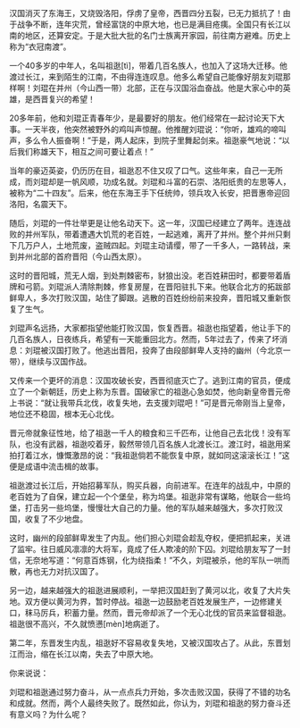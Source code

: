 汉国消灭了东海王，又烧毁洛阳，俘虏了皇帝，西晋四分五裂，已无力抵抗了！由于战争不断，连年灾荒，曾经富饶的中原大地，也已是满目疮痍。全国只有长江以南的地区，还算安定。于是大批大批的名门士族离开家园，前往南方避难。历史上称为“衣冠南渡”。

一个40多岁的中年人，名叫祖逖[tì]，带着几百名族人，也加入了这场大迁移。他渡过长江，来到陌生的江南，不由得连连叹息。他多么希望自己能像好朋友刘琨那样啊！刘琨在并州（今山西一带）北部，正在与汉国浴血奋战。他是大家心中的英雄，是西晋复兴的希望！

20多年前，他和刘琨正青春年少，是最要好的朋友。他们经常在一起讨论天下大事。一天半夜，他突然被野外的鸡叫声惊醒。他推醒刘琨说：“你听，雄鸡的啼叫声，多么令人振奋啊！”于是，两人起床，到院子里舞起剑来。祖逖豪气地说：“以后我们称雄天下，相互之间可要让着点！”

当年的豪迈英姿，仍历历在目，祖逖忍不住又叹了口气。这些年来，自己一无所成，而刘琨却是一帆风顺，功成名就。刘琨和斗富的石崇、洛阳纸贵的左思等人，被称为“二十四友”。后来，他在东海王手下任统帅，领兵攻入长安，把晋惠帝迎回洛阳，名震天下。

随后，刘琨的一件壮举更是让他名动天下。这一年，汉国已经建立了两年。连连战败的并州军队，带着遭遇大饥荒的老百姓，一起逃难，离开了并州。整个并州只剩下几万户人，土地荒废，盗贼四起。刘琨主动请缨，带了一千多人，一路转战，来到并州北部的首府晋阳（今山西太原）。

这时的晋阳城，荒无人烟，到处荆棘密布，豺狼出没。老百姓耕田时，都要带着盾牌和弓箭。刘琨派人清除荆棘，修复房屋，在晋阳驻扎下来。他联合北方的拓跋部鲜卑人，多次打败汉国，站住了脚跟。逃散的百姓纷纷前来投奔，晋阳城又重新恢复了生气。

刘琨声名远扬，大家都指望他能打败汉国，恢复西晋。祖逖也指望着，他让手下的几百名族人，日夜练兵，希望有一天能重回北方。然而，5年过去了，传来了坏消息：刘琨被汉国打败了。他逃出晋阳，投奔了由段部鲜卑人支持的幽州（今北京一带），继续与汉国作战。

又传来一个更坏的消息：汉国攻破长安，西晋彻底灭亡了。逃到江南的官员，便成立了一个新朝廷，历史上称为东晋。国破家亡的祖逖心急如焚，他向新皇帝晋元帝上书说：“就让我带兵北伐，收复失地，去支援刘琨吧！”可是晋元帝刚当上皇帝，地位还不稳固，根本无心北伐。

晋元帝就象征性地，给了祖逖一千人的粮食和三千匹布，让他自己去北伐！没有军队，也没有武器，祖逖咬着牙，毅然带领几百名族人北渡长江。渡江时，祖逖用桨拍打着江水，慷慨激昂的说：“我祖逖倘若不能恢复中原，就如同这滚滚长江！”这便是成语中流击楫的故事。

祖逖渡过长江后，开始招募军队，购买兵器，向前进军。在连年的战乱中，中原的老百姓为了自保，建立起一个个堡垒，称为坞堡。祖逖非常有谋略，他联合一些坞堡，打击另一些坞堡，慢慢壮大自己的力量。他的军队越来越强大，多次打败汉国，收复了不少地盘。

这时，幽州的段部鲜卑发生了内乱。他们担心刘琨会趁乱夺权，便把抓起来，关进了监牢。往日威风凛凛的大将军，竟成了任人欺凌的阶下囚。刘琨给朋友写了一封信，无奈地写道：“何意百炼钢，化为绕指柔！”不久，刘琨被杀，他的军队一哄而散，再也无力对抗汉国了。

另一边，越来越强大的祖逖进展顺利，一举把汉国赶到了黄河以北，收复了大片失地。双方便以黄河为界，暂时停战。祖逖一边鼓励老百姓发展生产，一边修建关口，秣马厉兵，积蓄力量。然而，晋元帝却派了一个无心北伐的官员来监督祖逖。祖逖很不高兴，不久就愤懑[mèn]地病逝了。

第二年，东晋发生内乱，祖逖好不容易收复失地，又被汉国攻占了。从此，东晋划江而治，缩在长江以南，失去了中原大地。



你来说说：

刘琨和祖逖通过努力奋斗，从一点点兵力开始，多次击败汉国，获得了不错的功名和成就。然而，两个人最终失败了。既然如此，你认为，刘琨和祖逖的努力奋斗还有意义吗？为什么呢？





